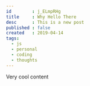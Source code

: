 ```yaml
---
id        : j_ELmpRHg
title     : Why Hello There
desc      : This is a new post
published : false
created   : 2019-04-14
tags:
  - js
  - personal
  - coding
  - thoughts
---
```


Very cool content
